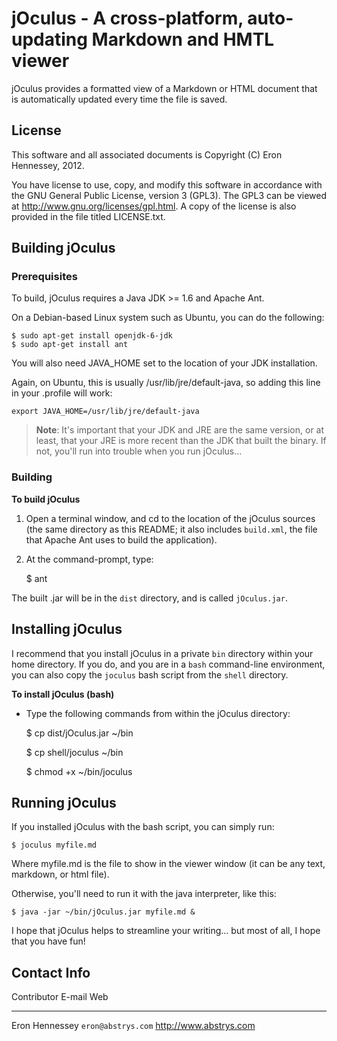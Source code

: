 # jOculus - A cross-platform, auto-updating Markdown and HMTL viewer

jOculus provides a formatted view of a Markdown or HTML document that is
automatically updated every time the file is saved.

## License

This software and all associated documents is Copyright (C) Eron Hennessey,
2012.

You have license to use, copy, and modify this software in accordance with the
GNU General Public License, version 3 (GPL3). The GPL3 can be viewed at
<http://www.gnu.org/licenses/gpl.html>. A copy of the license is also provided
in the file titled LICENSE.txt.

## Building jOculus

### Prerequisites

To build, jOculus requires a Java JDK >= 1.6 and Apache Ant.

On a Debian-based Linux system such as Ubuntu, you can do the following:

    $ sudo apt-get install openjdk-6-jdk
    $ sudo apt-get install ant

You will also need JAVA_HOME set to the location of your JDK installation.

Again, on Ubuntu, this is usually /usr/lib/jre/default-java, so adding this
line in your .profile will work:

    export JAVA_HOME=/usr/lib/jre/default-java

> **Note**: It's important that your JDK and JRE are the same version, or at
> least, that your JRE is more recent than the JDK that built the binary. If
> not, you'll run into trouble when you run jOculus...

### Building

**To build jOculus**

1. Open a terminal window, and cd to the location of the jOculus sources (the
same directory as this README; it also includes `build.xml`, the file that
Apache Ant uses to build the application).

2. At the command-prompt, type:

    $ ant

The built .jar will be in the `dist` directory, and is called `jOculus.jar`.

## Installing jOculus

I recommend that you install jOculus in a private `bin` directory within your
home directory. If you do, and you are in a `bash` command-line environment,
you can also copy the `joculus` bash script from the `shell` directory.

**To install jOculus (bash)**

* Type the following commands from within the jOculus directory:

    $ cp dist/jOculus.jar ~/bin

    $ cp shell/joculus ~/bin

    $ chmod +x ~/bin/joculus

## Running jOculus

If you installed jOculus with the bash script, you can simply run:

    $ joculus myfile.md

Where myfile.md is the file to show in the viewer window (it can be any text, markdown, or html file).

Otherwise, you'll need to run it with the java interpreter, like this:

    $ java -jar ~/bin/jOculus.jar myfile.md &

I hope that jOculus helps to streamline your writing... but most of all, I hope that you have fun!

## Contact Info

Contributor      E-mail               Web
--------------   ------------------   ------------------------
Eron Hennessey   `eron@abstrys.com`   <http://www.abstrys.com>

